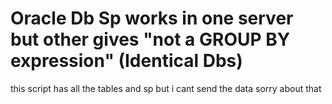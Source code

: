 # Oracle Db Sp works in one server but other gives "not a GROUP BY expression" (Identical Dbs)

this script has all the tables and sp but i cant send the data sorry about that 


